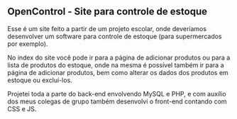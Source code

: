 ## OpenControl - Site para controle de estoque

Esse é um site feito a partir de um projeto escolar, onde deveríamos desenvolver um software para controle de estoque (para supermercados por exemplo). 

No index do site você pode ir para a página de adicionar produtos ou para a lista de produtos do estoque, onde na mesma é possível também ir para a página de adicionar produtos, bem como alterar os dados dos produtos em estoque ou excluí-los.

Projetei toda a parte do back-end envolvendo MySQL e PHP, e com auxílio dos meus colegas de grupo também desenvolvi o front-end contando com CSS e JS.